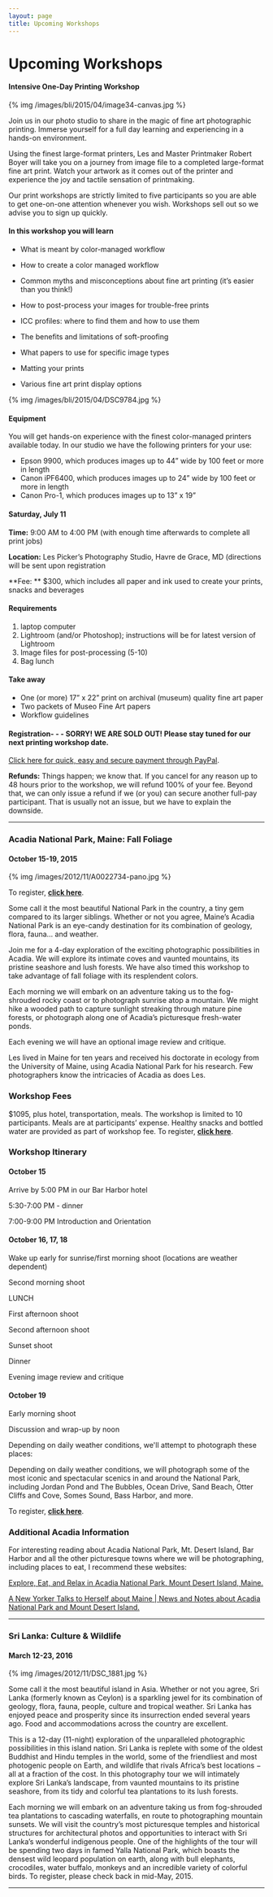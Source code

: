 ```yaml
---
layout: page
title: Upcoming Workshops
---
```

# Upcoming Workshops

#### Intensive One-Day Printing Workshop

{% img /images/bli/2015/04/image34-canvas.jpg %}

Join us in our photo studio to share in the magic of fine art photographic printing. Immerse yourself for a full day learning and experiencing in a hands-on environment.  

Using the finest large-format printers, Les and Master Printmaker Robert Boyer will take you on a journey from image file to a completed large-format fine art print. Watch your artwork as it comes out of the printer and experience the joy and tactile sensation of printmaking. 

Our print workshops are strictly limited to five participants so you are able to get one-on-one attention whenever you wish. Workshops sell out so we advise you to sign up quickly. 


#### In this workshop you will learn

- What is meant by color-managed workflow

- How to create a color managed workflow

- Common myths and misconceptions about fine art printing (it’s easier than you think!)

- How to post-process your images for trouble-free prints

- ICC profiles: where to find them and how to use them

- The benefits and limitations of soft-proofing

- What papers to use for specific image types

- Matting your prints

- Various fine art print display options

{% img /images/bli/2015/04/DSC9784.jpg %}

#### Equipment

You will get hands-on experience with the finest color-managed printers available today. In our studio we have the following printers for your use: 

- Epson 9900, which produces images up to 44” wide by 100 feet or more in length 
- Canon iPF6400, which produces images up to 24” wide by 100 feet or more in length
- Canon Pro-1, which produces images up to 13” x 19”

#### Saturday, July 11

**Time:** 	9:00 AM to 4:00 PM (with enough time afterwards to complete all print jobs)

**Location:**	Les Picker’s Photography Studio, Havre de Grace, MD (directions will be 	sent upon registration

**Fee:	** $300, which includes all paper and ink used to create your prints, snacks and beverages

#### Requirements
	
1. laptop computer
2. Lightroom (and/or Photoshop); instructions will be for latest version of 	Lightroom 
3. Image files for post-processing (5-10)
4. Bag lunch

#### Take away
- One (or more) 17” x 22” print on archival (museum) quality fine art paper
- Two packets of Museo Fine Art papers
- Workflow guidelines

#### Registration- - - SORRY! WE ARE SOLD OUT! Please stay tuned for our next printing workshop date. 

[Click here for quick, easy and secure payment through PayPal](http://shop.lesterpickerphoto.com/page/802). 

**Refunds:**	 Things happen; we know that. If you cancel for any reason up to 48 hours prior to the workshop, we will refund 100% of your fee. Beyond that, we can only issue a refund if we (or you) can secure another full-pay participant. That is usually not an issue, but we have to explain the downside. 

---

### Acadia National Park, Maine: Fall Foliage

#### October 15-19, 2015

{% img /images/2012/11/A0022734-pano.jpg %}

To register, [**click here**](http://shop.lesterpickerphoto.com/page/801).

Some call it the most beautiful National Park in the country, a tiny gem compared to its larger siblings. Whether or not you agree, Maine’s Acadia National Park is an eye-candy destination for its combination of geology, flora, fauna… and weather.

Join me for a 4-day exploration of the exciting photographic possibilities in Acadia. We will explore its intimate coves and vaunted mountains, its pristine seashore and lush forests. We have also timed this workshop to take advantage of fall foliage with its resplendent colors.

Each morning we will embark on an adventure taking us to the fog-shrouded rocky coast or to photograph sunrise atop a mountain. We might hike a wooded path to capture sunlight streaking through mature pine forests, or photograph along one of Acadia’s picturesque fresh-water ponds.

Each evening we will have an optional image review and critique.

Les lived in Maine for ten years and received his doctorate in ecology from the University of Maine, using Acadia National Park for his research. Few photographers know the intricacies of Acadia as does Les.

### Workshop Fees

$1095, plus hotel, transportation, meals. The workshop is limited to 10 participants. Meals are at participants’ expense. Healthy snacks and bottled water are provided as part of workshop fee. To register, [**click here**](http://shop.lesterpickerphoto.com/page/801).

### Workshop Itinerary

#### October 15

Arrive by 5:00 PM in our Bar Harbor hotel

5:30-7:00 PM - dinner

7:00-9:00 PM Introduction and Orientation

#### October 16, 17, 18

Wake up early for sunrise/first morning shoot (locations are weather dependent)

Second morning shoot

LUNCH

First afternoon shoot

Second afternoon shoot

Sunset shoot

Dinner

Evening image review and critique

#### October 19

Early morning shoot

Discussion and wrap-up by noon

Depending on daily weather conditions, we'll attempt to photograph these places:

Depending on daily weather conditions, we will photograph some of the most iconic and spectacular scenics in and around the National Park, including Jordan Pond and The Bubbles, Ocean Drive, Sand Beach, Otter Cliffs and Cove, Somes Sound, Bass Harbor, and more.

To register, [**click here**](http://shop.lesterpickerphoto.com/page/801).

### Additional Acadia Information

For interesting reading about Acadia National Park, Mt. Desert Island, Bar Harbor and all the other picturesque towns where we will be photographing, including places to eat, I recommend these websites:

[Explore, Eat, and Relax in Acadia National Park, Mount Desert Island, Maine.](http://www.ouracadia.com/)

[A New Yorker Talks to Herself about Maine | News and Notes about Acadia National Park and Mount Desert Island.](https://ouracadia.wordpress.com/)

---

### Sri Lanka: Culture & Wildlife 
#### March 12-23, 2016

{% img /images/2012/11/DSC_1881.jpg %}

Some call it the most beautiful island in Asia. Whether or not you agree, Sri Lanka (formerly known as Ceylon) is a sparkling jewel for its combination of geology, flora, fauna, people, culture and tropical weather. Sri Lanka has enjoyed peace and prosperity since its insurrection ended several years ago. Food and accommodations across the country are excellent.

This is a 12-day (11-night) exploration of the unparalleled photographic possibilities in this island nation. Sri Lanka is replete with some of the oldest Buddhist and Hindu temples in the world, some of the friendliest and most photogenic people on Earth, and wildlife that rivals Africa’s best locations  − all at a fraction of the cost. In this photography tour we will intimately explore Sri Lanka’s landscape, from vaunted mountains to its pristine seashore, from its tidy and colorful tea plantations to its lush forests.

Each morning we will embark on an adventure taking us from fog-shrouded tea plantations to cascading waterfalls, en route to photographing mountain sunsets. We will visit the country’s most picturesque temples and historical structures for architectural photos and opportunities to interact with Sri Lanka’s wonderful indigenous people. One of the highlights of the tour will be spending two days in famed Yalla National Park, which boasts the densest wild leopard population on earth, along with bull elephants, crocodiles, water buffalo, monkeys and an incredible variety of colorful birds. To register, please check back in mid-May, 2015. 

---
